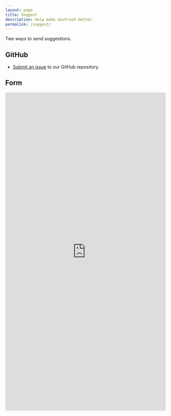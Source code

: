 ```yaml
---
layout: page
title: Suggest
description: Help make GovFresh better.
permalink: /suggest/
---
```


Two ways to send suggestions.

## GitHub

* [Submit an issue](https://github.com/govfresh/govfresh/issues/new/choose) to our GitHub repository. 

## Form

<iframe src="https://docs.google.com/forms/d/e/1FAIpQLScA87ag0CuNsJiYRiP_RkYCnVYHPGpzYXda0bgEjKFF6S3Klg/viewform?embedded=true" width="100%" height="1000" frameborder="0" marginheight="0" marginwidth="0">Loading…</iframe>